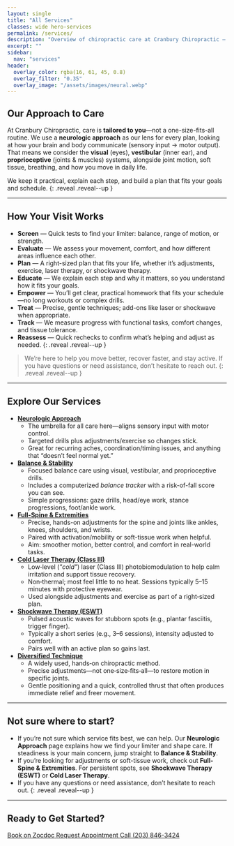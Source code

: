 ```yaml
---
layout: single
title: "All Services"
classes: wide hero-services
permalink: /services/
description: "Overview of chiropractic care at Cranbury Chiropractic — neurologic approach, balance & stability, full-spine and extremity adjusting, laser therapy, and shockwave (ESWT)."
excerpt: ""
sidebar:
  nav: "services"
header:
  overlay_color: rgba(16, 61, 45, 0.8)
  overlay_filter: "0.35"
  overlay_image: "/assets/images/neural.webp"
---
```

## Our Approach to Care
At Cranbury Chiropractic, care is **tailored to you**—not a one-size-fits-all routine. We use a **neurologic approach** as our lens for every plan, looking at how your brain and body communicate (sensory input → motor output). That means we consider the **visual** (eyes), **vestibular** (inner ear), and **proprioceptive** (joints & muscles) systems, alongside joint motion, soft tissue, breathing, and how you move in daily life.

We keep it practical, explain each step, and build a plan that fits your goals and schedule.
{: .reveal .reveal--up }

---

## How Your Visit Works
- **Screen** — Quick tests to find your limiter: balance, range of motion, or strength.
- **Evaluate** — We assess your movement, comfort, and how different areas influence each other.
- **Plan** — A right-sized plan that fits your life, whether it’s adjustments, exercise, laser therapy, or shockwave therapy.
- **Educate** — We explain each step and why it matters, so you understand how it fits your goals.
- **Empower** — You’ll get clear, practical homework that fits your schedule—no long workouts or complex drills.
- **Treat** — Precise, gentle techniques; add-ons like laser or shockwave when appropriate.
- **Track** — We measure progress with functional tasks, comfort changes, and tissue tolerance.
- **Reassess** — Quick rechecks to confirm what’s helping and adjust as needed.
{: .reveal .reveal--up }

> We’re here to help you move better, recover faster, and stay active. If you have questions or need assistance, don’t hesitate to reach out.
{: .reveal .reveal--up }

---

## Explore Our Services
<ul class="services-index">
  <li class="reveal reveal--up">
    <a href="{{ '/services/neurologic-approach/' | relative_url }}"><strong>Neurologic Approach</strong></a><br>
    <ul>
      <li>The umbrella for all care here—aligns sensory input with motor control.</li>
      <li>Targeted drills plus adjustments/exercise so changes stick.</li>
      <li>Great for recurring aches, coordination/timing issues, and anything that “doesn’t feel normal yet.”</li>
    </ul>
  </li>

  <li class="reveal reveal--up">
    <a href="{{ '/services/balance-stability/' | relative_url }}"><strong>Balance & Stability</strong></a><br>
    <ul>
      <li>Focused balance care using visual, vestibular, and proprioceptive drills.</li>
      <li>Includes a computerized <i>balance tracker</i> with a risk-of-fall score you can see.</li>
      <li>Simple progressions: gaze drills, head/eye work, stance progressions, foot/ankle work.</li>
    </ul>
  </li>

  <li class="reveal reveal--up">
    <a href="{{ '/services/full-spine-extremities/' | relative_url }}"><strong>Full-Spine & Extremities</strong></a><br>
    <ul>
      <li>Precise, hands-on adjustments for the spine and joints like ankles, knees, shoulders, and wrists.</li>
      <li>Paired with activation/mobility or soft-tissue work when helpful.</li>
      <li>Aim: smoother motion, better control, and comfort in real-world tasks.</li>
    </ul>
  </li>

  <li class="reveal reveal--up">
    <a href="{{ '/services/laser-therapy/' | relative_url }}"><strong>Cold Laser Therapy (Class III)</strong></a><br>
    <ul>
      <li>Low‑level (<i>"cold"</i>) laser (Class III) photobiomodulation to help calm irritation and support tissue recovery.</li>
      <li>Non‑thermal; most feel little to no heat. Sessions typically 5–15 minutes with protective eyewear.</li>
      <li>Used alongside adjustments and exercise as part of a right‑sized plan.</li>
    </ul>
  </li>

  <li class="reveal reveal--up">
    <a href="{{ '/services/shockwave-therapy-eswt/' | relative_url }}"><strong>Shockwave Therapy (ESWT)</strong></a><br>
    <ul>
      <li>Pulsed acoustic waves for stubborn spots (e.g., plantar fasciitis, trigger finger).</li>
      <li>Typically a short series (e.g., 3–6 sessions), intensity adjusted to comfort.</li>
      <li>Pairs well with an active plan so gains last.</li>
    </ul>
  </li>
  <li class="reveal reveal--up">
    <a href="{{ '/services/diversified-technique/' | relative_url }}"><strong>Diversified Technique</strong></a><br>
    <ul>
      <li>A widely used, hands‑on chiropractic method.</li>
      <li>Precise adjustments—not one‑size‑fits‑all—to restore motion in specific joints.</li>
      <li>Gentle positioning and a quick, controlled thrust that often produces immediate relief and freer movement.</li>
    </ul>
  </li>
</ul>

---

## Not sure where to start?
- If you’re not sure which service fits best, we can help. Our **Neurologic Approach** page explains how we find your limiter and shape care. If steadiness is your main concern, jump straight to **Balance & Stability**. 
- If you’re looking for adjustments or soft-tissue work, check out **Full-Spine & Extremities**. For persistent spots, see **Shockwave Therapy (ESWT)** or **Cold Laser Therapy**.
- If you have any questions or need assistance, don’t hesitate to reach out.
{: .reveal .reveal--up }

---

## Ready to Get Started?
<div class="contact-actions reveal reveal--up">
  <a href="https://www.zocdoc.com/practice/cranbury-chiropractic-center-43835" class="btn">
    <span class="btn-label">Book on Zocdoc</span>
  </a>
  <a href="{{ '/contact/' | relative_url }}" class="btn">
    <span class="btn-label">Request Appointment</span>
  </a>
  <a href="tel:+12038463424" class="btn">
    <span class="btn-label">Call (203) 846-3424</span>
  </a>
</div>